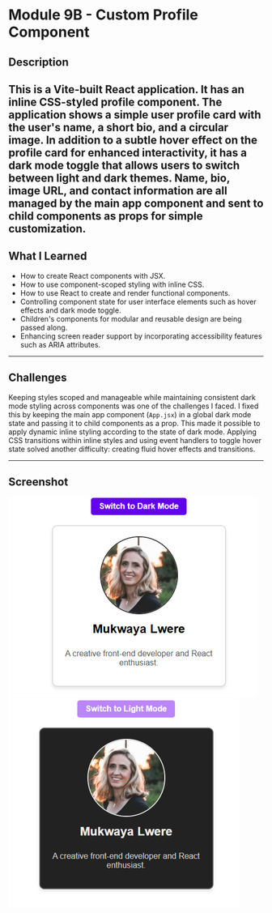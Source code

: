 # Module 9B - Custom Profile Component

## Description
This is a Vite-built React application.  It has an inline CSS-styled profile component.  The application shows a simple user profile card with the user's name, a short bio, and a circular image.  In addition to a subtle hover effect on the profile card for enhanced interactivity, it has a dark mode toggle that allows users to switch between light and dark themes.  Name, bio, image URL, and contact information are all managed by the main app component and sent to child components as props for simple customization.
---

## What I Learned
- How to create React components with JSX.
- How to use component-scoped styling with inline CSS.
- How to use React to create and render functional components.
- Controlling component state for user interface elements such as hover effects and dark mode toggle.
- Children's components for modular and reusable design are being passed along.
- Enhancing screen reader support by incorporating accessibility features such as ARIA attributes.

---

## Challenges
Keeping styles scoped and manageable while maintaining consistent dark mode styling across components was one of the challenges I faced.  I fixed this by keeping the main app component (`App.jsx`) in a global dark mode state and passing it to child components as a prop.  This made it possible to apply dynamic inline styling according to the state of dark mode.  Applying CSS transitions within inline styles and using event handlers to toggle hover state solved another difficulty: creating fluid hover effects and transitions.

---

## Screenshot
![alt text](screen1.png)
![alt text](screen2.png)



